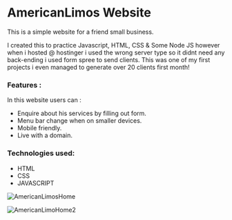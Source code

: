 # AmericanLimos Website
This is a simple website for a friend small business.

I created this to practice Javascript, HTML, CSS & Some Node JS however when i hosted @ hostinger i used the wrong server type so it didnt need any back-ending i used form spree to send clients. This was one of my first projects i even managed to generate over 20 clients first month!

### Features :
In this website users can :
<ul>
<li>Enquire about his services by filling out form.</li>
<li>Menu bar change when on smaller devices.</li>
<li>Mobile friendly.</li>
<li>Live with a domain.</li>
</ul>

### Technologies used:
<ul>
<li>HTML</li>
<li>CSS</li>
<li>JAVASCRIPT</li>
</ul>


![AmericanLimosHome](https://user-images.githubusercontent.com/125647977/236072590-a1a5d4b0-10c3-4696-9c81-5d54eef5b9f4.png)

![AmericanLimoHome2](https://user-images.githubusercontent.com/125647977/236072609-89087858-bf07-4318-83fd-5e0868096f18.png)

